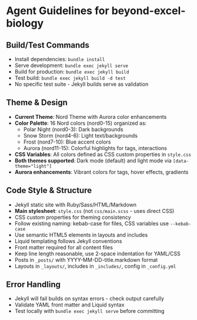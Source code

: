# Agent Guidelines for beyond-excel-biology

## Build/Test Commands
- Install dependencies: `bundle install`
- Serve development: `bundle exec jekyll serve`
- Build for production: `bundle exec jekyll build`
- Test build: `bundle exec jekyll build -d test`
- No specific test suite - Jekyll builds serve as validation

## Theme & Design
- **Current Theme**: Nord Theme with Aurora color enhancements
- **Color Palette**: 16 Nord colors (nord0-15) organized as:
  - Polar Night (nord0-3): Dark backgrounds
  - Snow Storm (nord4-6): Light text/backgrounds  
  - Frost (nord7-10): Blue accent colors
  - Aurora (nord11-15): Colorful highlights for tags, interactions
- **CSS Variables**: All colors defined as CSS custom properties in `style.css`
- **Both themes supported**: Dark mode (default) and light mode via `[data-theme="light"]`
- **Aurora enhancements**: Vibrant colors for tags, hover effects, gradients

## Code Style & Structure
- Jekyll static site with Ruby/Sass/HTML/Markdown
- **Main stylesheet**: `style.css` (not `css/main.scss` - uses direct CSS)
- CSS custom properties for theming consistency
- Follow existing naming: kebab-case for files, CSS variables use `--kebab-case`
- Use semantic HTML5 elements in layouts and includes
- Liquid templating follows Jekyll conventions
- Front matter required for all content files
- Keep line length reasonable, use 2-space indentation for YAML/CSS
- Posts in `_posts/` with YYYY-MM-DD-title.markdown format
- Layouts in `_layouts/`, includes in `_includes/`, config in `_config.yml`

## Error Handling
- Jekyll will fail builds on syntax errors - check output carefully
- Validate YAML front matter and Liquid syntax
- Test locally with `bundle exec jekyll serve` before committing